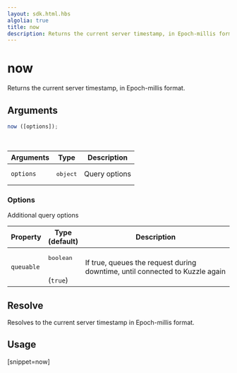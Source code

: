 ```yaml
---
layout: sdk.html.hbs
algolia: true
title: now
description: Returns the current server timestamp, in Epoch-millis format.
---
```



# now

Returns the current server timestamp, in Epoch-millis format.

## Arguments

```javascript
now ([options]);
```

<br/>

| Arguments | Type   | Description                         |
| --------- | ------ | ----------------------------------- |
| `options` | <pre>object</pre> | Query options |

### **Options**

Additional query options

| Property   | Type<br/>(default)   | Description                       |
| ---------- | ------- | --------------------------------- |
| `queuable` | <pre>boolean</pre><br/>(`true`) | If true, queues the request during downtime, until connected to Kuzzle again |

## Resolve

Resolves to the current server timestamp in Epoch-millis format.

## Usage

[snippet=now]
